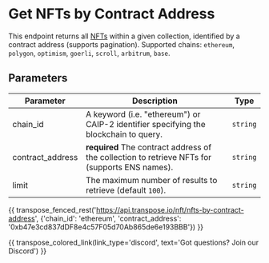 # Get NFTs by Contract Address

This endpoint returns all [NFTs](../models/nft_model.md) within a given collection, identified by a contract address (supports pagination). Supported chains: `ethereum`, `polygon`, `optimism`, `goerli`, `scroll`, `arbitrum`, `base`.

## Parameters
| Parameter     | Description                                                                          | Type     | 
|---------------|--------------------------------------------------------------------------------------|----------|
| chain_id      | A keyword (i.e. "ethereum") or CAIP-2 identifier specifying the blockchain to query. | `string` | 
| contract_address | **required** The contract address of the collection to retrieve NFTs for (supports ENS names).   | `string` | 
| limit | The maximum number of results to retrieve (default `100`). | `string` |

{{ transpose_fenced_rest('https://api.transpose.io/nft/nfts-by-contract-address', {'chain_id': 'ethereum', 'contract_address': '0xb47e3cd837dDF8e4c57F05d70Ab865de6e193BBB'}) }}

{{ transpose_colored_link(link_type='discord', text='Got questions?  Join our Discord') }}
